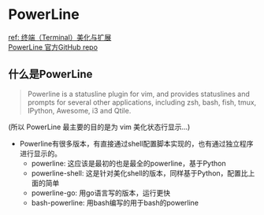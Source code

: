 # PowerLine

[ref: 终端（Terminal）美化与扩展](https://zyxin.xyz/blog/2019-07/BeautifyTerminal/)  
[PowerLine 官方GitHub repo](https://github.com/powerline/powerline)  

## 什么是PowerLine 

> Powerline is a statusline plugin for vim, and provides statuslines and prompts for several other applications, including zsh, bash, fish, tmux, IPython, Awesome, i3 and Qtile.  

(所以 PowerLine 最主要的目的是为 vim 美化状态行显示...)  
- Powerline有很多版本，有直接通过shell配置脚本实现的，也有通过独立程序进行显示的。
  - powerline: 这应该是最初的也是最全的powerline，基于Python
  - powerline-shell: 这是针对美化shell的版本，同样基于Python，配置比上面的简单
  - powerline-go: 用go语言写的版本，运行更快
  - bash-powerline: 用bash编写的用于bash的powerline
